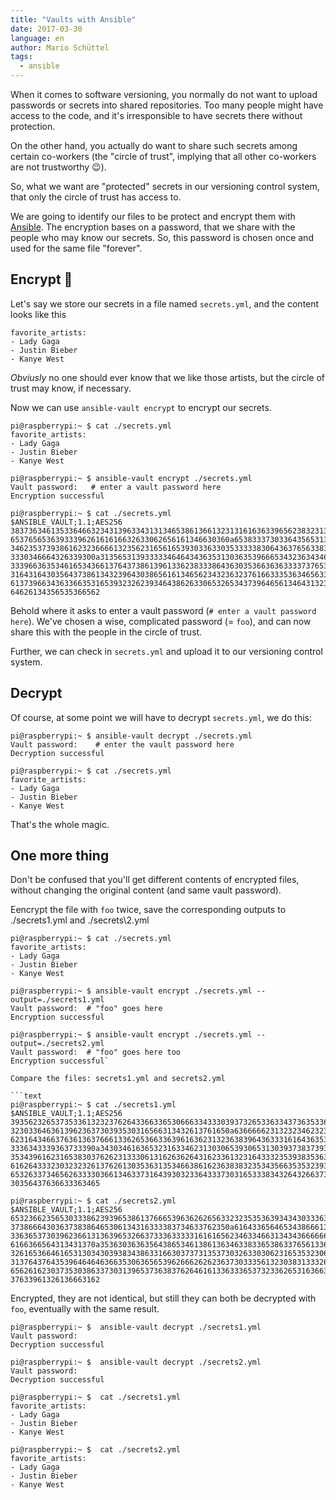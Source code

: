 ```yaml
---
title: "Vaults with Ansible"
date: 2017-03-30
language: en
author: Mario Schüttel
tags:
  - ansible
---
```


When it comes to software versioning, you normally do not want to upload passwords or secrets into shared repositories. Too many people might have access to the code, and it's irresponsible to have secrets there without protection.

On the other hand, you actually do want to share such secrets among certain co-workers (the "circle of trust", implying that all other co-workers are not trustworthy 😉).

So, what we want are "protected" secrets in our versioning control system, that only the circle of trust has access to.

We are going to identify our files to be protect and encrypt them with [Ansible](https://www.ansible.com/). The encryption bases on a password, that we share with the people who may know our secrets. So, this password is chosen once and used for the same file "forever".

## Encrypt 🔐

Let's say we store our secrets in a file named `secrets.yml`, and the content looks like this

```
favorite_artists:
- Lady Gaga
- Justin Bieber
- Kanye West
```

_Obviusly_ no one should ever know that we like those artists, but the circle of trust may know, if necessary.

Now we can use `ansible-vault encrypt` to encrypt our secrets.

```shell
pi@raspberrypi:~ $ cat ./secrets.yml
favorite_artists:
- Lady Gaga
- Justin Bieber
- Kanye West

pi@raspberrypi:~ $ ansible-vault encrypt ./secrets.yml
Vault password:   # enter a vault password here
Encryption successful

pi@raspberrypi:~ $ cat ./secrets.yml
$ANSIBLE_VAULT;1.1;AES256
38373634613533646632343139633431313465386136613231316163633965623832313832623830
6537656536393339626161616632633062656161346630360a653833373033643565313632386338
34623537393861623236666132356231656165393033633035333338306436376563383234383030
3330346664326339300a313565313933333464643436353130363539666534323634346439636433
33396636353461653436613764373861396133623833386436303536636363333737653136656165
31643164303564373861343239643038656161346562343236323761663335363465633833363436
61373966343633663531653932326239346438626330653265343739646561346431323966313132
64626134356535366562
```

Behold where it asks to enter a vault password (`# enter a vault password here`). We've chosen a wise, complicated password (= `foo`), and can now share this with the people in the circle of trust.

Further, we can check in `secrets.yml` and upload it to our versioning control system.

## Decrypt

Of course, at some point we will have to decrypt `secrets.yml`, we do this:

```shell
pi@raspberrypi:~ $ ansible-vault decrypt ./secrets.yml
Vault password:    # enter the vault password here
Decryption successful

pi@raspberrypi:~ $ cat ./secrets.yml
favorite_artists:
- Lady Gaga
- Justin Bieber 
- Kanye West
```

That's the whole magic.

## One more thing

Don't be confused that you'll get different contents of encrypted files, without changing the original content (and same vault password).

Eencrypt the file with `foo` twice, save the corresponding outputs to ./secrets1.yml and ./secrets\\2.yml

```shell
pi@raspberrypi:~ $ cat ./secrets.yml
favorite_artists:
- Lady Gaga
- Justin Bieber
- Kanye West

pi@raspberrypi:~ $ ansible-vault encrypt ./secrets.yml --output=./secrets1.yml
Vault password:  # "foo" goes here
Encryption successful

pi@raspberrypi:~ $ ansible-vault encrypt ./secrets.yml --output=./secrets2.yml
Vault password:  # "foo" goes here too
Encryption successful`

Compare the files: secrets1.yml and secrets2.yml

```text
pi@raspberrypi:~ $ cat ./secrets1.yml
$ANSIBLE_VAULT;1.1;AES256
39356232653735336132323762643366336530666334333039373265336334373635336665643965
3230336463613962363730393530316566313432613761650a636666623132323462323466613164
62316434663763613637666133626536633639616362313236383964363331616436353331363631
3336343339363733390a343034616365323163346231303065393065313039373837393264363361
35343961623165383037626231333061316263626431623361323164333235393835363262363438
61626433323032323261376261303536313534663861623638383235343566353532393736396464
65326337346562633330366134633731643930323364333730316533383432643266373464633863
30356437636633363465

pi@raspberrypi:~ $ cat ./secrets2.yml
$ANSIBLE_VAULT;1.1;AES256
65323662356530333862393965386137666539636262656332323535363934343033363633353831
3738666430363738386465306134316333383734633762350a616433656465343866613766643237
33636537303962366131363965326637333633333161616562346334663134343666666266646264
6166366564313431370a353630363635643865346138613634633833653863376561336638386138
32616536646165313034303938343863316630373731353730326330306231653532306363366634
31376437643539646464636635306365653962666262623637303335613230383133326363383432
65626162303735303863373031396537363837626461613363336537323362653163663735303931
37633961326136663162

```

Encrypted, they are not identical, but still they can both be decrypted with `foo`, eventually with the same result.

```shell
pi@raspberrypi:~ $  ansible-vault decrypt ./secrets1.yml
Vault password:
Decryption successful

pi@raspberrypi:~ $  ansible-vault decrypt ./secrets2.yml
Vault password:
Decryption successful

pi@raspberrypi:~ $  cat ./secrets1.yml
favorite_artists:
- Lady Gaga
- Justin Bieber
- Kanye West

pi@raspberrypi:~ $  cat ./secrets2.yml
favorite_artists:
- Lady Gaga
- Justin Bieber
- Kanye West
```
